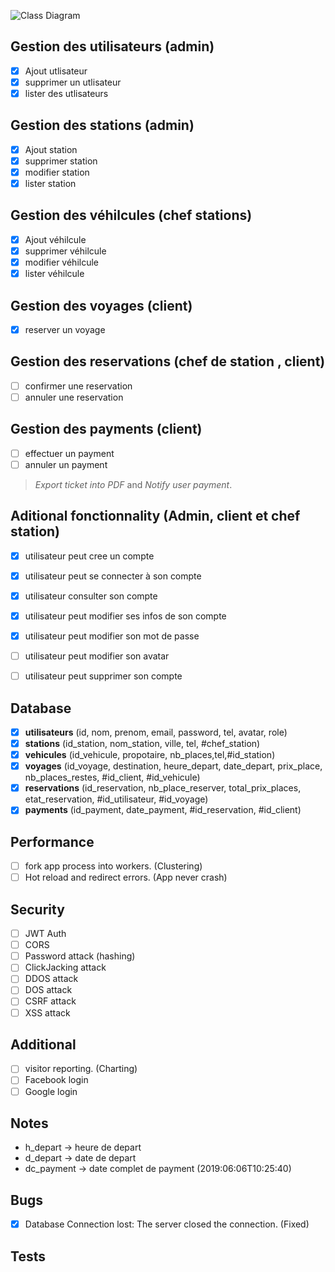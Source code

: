 ![Class Diagram](https://i.ibb.co/HnWn5xW/classe.png)  

## Gestion des utilisateurs (admin)
- [x] Ajout utlisateur
- [x] supprimer un utlisateur
- [x] lister des utlisateurs

## Gestion des stations (admin)
- [x] Ajout station
- [x] supprimer station
- [x] modifier station
- [x] lister station

## Gestion des véhilcules (chef stations)
- [x] Ajout véhilcule
- [x] supprimer véhilcule
- [x] modifier véhilcule
- [x] lister véhilcule

## Gestion des voyages (client)
- [x] reserver un voyage

## Gestion des reservations (chef de station , client)
- [ ] confirmer une reservation
- [ ] annuler une reservation

## Gestion des payments (client)
- [ ] effectuer un payment
- [ ] annuler un payment

> *Export ticket into PDF* and *Notify user payment*.

## Aditional fonctionnality (Admin, client et chef station)
- [x] utilisateur peut cree un compte
- [x] utilisateur peut se connecter à son compte
- [x] utilisateur consulter son compte

- [x] utilisateur peut modifier ses infos de son compte

- [x] utilisateur peut modifier son mot de passe
- [ ] utilisateur peut modifier son avatar

- [ ] utilisateur peut supprimer son compte

## Database
- [x] **utilisateurs** (id, nom, prenom, email, password, tel, avatar, role)
- [x] **stations** (id_station,	nom_station,	ville,	tel,	#chef_station)
- [x] **vehicules** (id_vehicule,	propotaire,	nb_places,tel,#id_station)
- [x] **voyages** (id_voyage, destination, heure_depart, date_depart, prix_place, nb_places_restes, #id_client, #id_vehicule)
- [x] **reservations** (id_reservation, nb_place_reserver, total_prix_places, etat_reservation,  #id_utilisateur, #id_voyage)
- [x] **payments** (id_payment, date_payment, #id_reservation,	#id_client)

## Performance
- [ ] fork app process into workers. (Clustering)
- [ ] Hot reload and redirect errors. (App never crash)

## Security
- [ ] JWT Auth
- [ ] CORS
- [ ] Password attack (hashing)
- [ ] ClickJacking attack
- [ ] DDOS attack
- [ ] DOS attack
- [ ] CSRF attack
- [ ] XSS attack

## Additional
- [ ] visitor reporting. (Charting)
- [ ] Facebook login
- [ ] Google login

## Notes
- h_depart -> heure de depart
- d_depart -> date de depart
- dc_payment -> date complet de payment (2019:06:06T10:25:40)

## Bugs
- [x] Database Connection lost: The server closed the connection. (Fixed)

## Tests